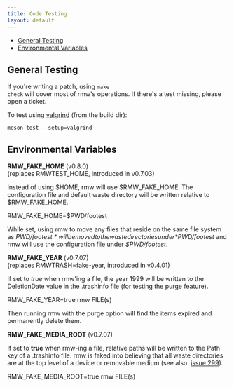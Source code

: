```yaml
---
title: Code Testing
layout: default
---
```

<ul>
  <li><a href="#general_testing">General Testing</a></li>
  <li><a href="#env_vars">Environmental Variables</a></li>
</ul>

<h2 id="general_testing">General Testing</h2>

If you're writing a patch, using <code class="w3-codespan">make
check</code> will cover most of rmw's operations. If there's a test
missing, please open a ticket.

To test using [valgrind](https://www.valgrind.org/) (from the build dir):

<code class="w3-codespan">meson test --setup=valgrind</code>

<h2 id="env_vars">Environmental Variables</h2>
<div class="w3-panel w3-border">
  <p><b>RMW_FAKE_HOME</b> (v0.8.0)<br />
  (replaces RMWTEST_HOME, introduced in v0.7.03)</p>
Instead of using $HOME, rmw will use $RMW_FAKE_HOME. The configuration
file and default waste directory will be written relative to
$RMW_FAKE_HOME.

<p class="w3-code">
  RMW_FAKE_HOME=$PWD/footest
</p>

While set, using rmw to move any files that reside on the same file
system as *$PWD/footest* will be moved to the waste directories under
*$PWD/footest* and rmw will use the configuration file under
*$PWD/footest*.
</div>

<div class="w3-panel w3-border">
<p><b>RMW_FAKE_YEAR</b> (v0.7.07)<br />
(replaces RMWTRASH=fake-year, introduced in v0.4.01)</p>

If set to *true* when rmw'ing a file, the year 1999 will be written to
the DeletionDate value in the .trashinfo file (for testing the purge
feature).

<p class="w3-code">
  RMW_FAKE_YEAR=true rmw FILE(s)
</p>

Then running rmw with the purge option will find the items expired and
permanently delete them.
</div>

<div class="w3-panel w3-border">
<p><b>RMW_FAKE_MEDIA_ROOT</b> (v0.7.07)</p>

If set to **true** when rmw-ing a file, relative paths will be written
to the Path key of a .trashinfo file. rmw is faked into believing that
all waste directories are at the top level of a device or removable
medium (see also: <a
href="https://github.com/theimpossibleastronaut/rmw/issues/299">issue
299</a>).

<p class="w3-code">
RMW_FAKE_MEDIA_ROOT=true rmw FILE(s)
</p>
</div>



